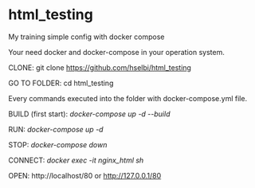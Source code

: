 # html_testing
My training simple config with docker compose

Your need docker and docker-compose in your operation system.

CLONE: git clone https://github.com/hselbi/html_testing

GO TO FOLDER: cd html_testing

Every commands executed into the folder with docker-compose.yml file.

BUILD (first start): *docker-compose up -d --build*

RUN: *docker-compose up -d*

STOP: *docker-compose down*

CONNECT: *docker exec -it nginx_html sh*

OPEN: http://localhost/80 or http://127.0.0.1/80 